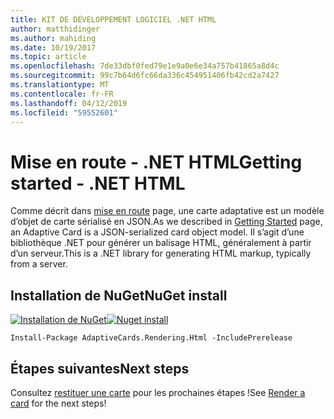```yaml
---
title: KIT DE DÉVELOPPEMENT LOGICIEL .NET HTML
author: matthidinger
ms.author: mahiding
ms.date: 10/19/2017
ms.topic: article
ms.openlocfilehash: 7de33dbf0fed79e1e9a0e6e34a757b41865a8d4c
ms.sourcegitcommit: 99c7b64d6fc66da336c454951406fb42cd2a7427
ms.translationtype: MT
ms.contentlocale: fr-FR
ms.lasthandoff: 04/12/2019
ms.locfileid: "59552601"
---
```

# <a name="getting-started---net-html"></a><span data-ttu-id="3b830-102">Mise en route - .NET HTML</span><span class="sxs-lookup"><span data-stu-id="3b830-102">Getting started - .NET HTML</span></span>

<span data-ttu-id="3b830-103">Comme décrit dans [mise en route](../../../authoring-cards/getting-started.md) page, une carte adaptative est un modèle d’objet de carte sérialisé en JSON.</span><span class="sxs-lookup"><span data-stu-id="3b830-103">As we described in [Getting Started](../../../authoring-cards/getting-started.md) page, an Adaptive Card is a JSON-serialized card object model.</span></span> <span data-ttu-id="3b830-104">Il s’agit d’une bibliothèque .NET pour générer un balisage HTML, généralement à partir d’un serveur.</span><span class="sxs-lookup"><span data-stu-id="3b830-104">This is a .NET library for generating HTML markup, typically from a server.</span></span>

## <a name="nuget-install"></a><span data-ttu-id="3b830-105">Installation de NuGet</span><span class="sxs-lookup"><span data-stu-id="3b830-105">NuGet install</span></span>

<span data-ttu-id="3b830-106">[![Installation de NuGet](https://img.shields.io/nuget/vpre/AdaptiveCards.Rendering.Html.svg)](https://www.nuget.org/packages/AdaptiveCards.Rendering.Html)</span><span class="sxs-lookup"><span data-stu-id="3b830-106">[![Nuget install](https://img.shields.io/nuget/vpre/AdaptiveCards.Rendering.Html.svg)](https://www.nuget.org/packages/AdaptiveCards.Rendering.Html)</span></span>

```console
Install-Package AdaptiveCards.Rendering.Html -IncludePrerelease
```

## <a name="next-steps"></a><span data-ttu-id="3b830-107">Étapes suivantes</span><span class="sxs-lookup"><span data-stu-id="3b830-107">Next steps</span></span>

<span data-ttu-id="3b830-108">Consultez [restituer une carte](render-a-card.md) pour les prochaines étapes !</span><span class="sxs-lookup"><span data-stu-id="3b830-108">See [Render a card](render-a-card.md) for the next steps!</span></span>